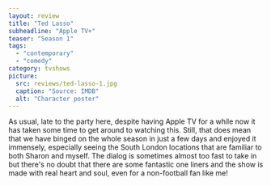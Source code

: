```yaml
---
layout: review
title: "Ted Lasso"
subheadline: "Apple TV+"
teaser: "Season 1"
tags:
  - "contemporary"
  - "comedy"
category: tvshows
picture:
  src: reviews/ted-lasso-1.jpg
  caption: "Source: IMDB"
  alt: "Character poster"
---
```

As usual, late to the party here, despite having Apple TV for a while now it has taken some time to get around to watching this. Still, that does mean that we have binged on the whole season in just a few days and enjoyed it immensely, especially seeing the South London locations that are familiar to both Sharon and myself. The dialog is sometimes almost too fast to take in but there's no doubt that there are some fantastic one liners and the show is made with real heart and soul, even for a non-football fan like me!
